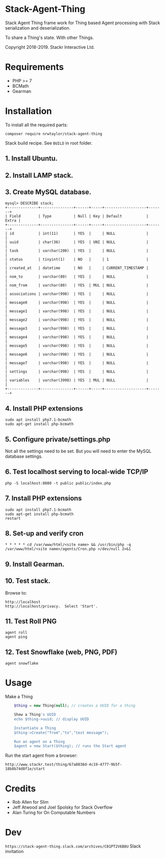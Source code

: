 Stack-Agent-Thing
=================

Stack Agent Thing frame work for Thing based Agent processing with Stack serialization and deserialization.

To share a Thing's state.  With other Things.

Copyright 2018-2019. Stackr Interactive Ltd.

Requirements
============

* PHP >= 7
* BCMath
* Gearman

Installation
============

To install all the required parts:  

```shell
composer require nrwtaylor/stack-agent-thing
```

Stack build recipe. See `BUILD` in root folder.

## 1.  Install Ubuntu.

## 2.  Install LAMP stack.

## 3.  Create MySQL database.

```shell
mysql> DESCRIBE stack;
+--------------+---------------+------+-----+-------------------+-------+
| Field        | Type          | Null | Key | Default           | Extra |
+--------------+---------------+------+-----+-------------------+-------+
| id           | int(11)       | YES  |     | NULL              |       |
| uuid         | char(36)      | YES  | UNI | NULL              |       |
| task         | varchar(200)  | YES  |     | NULL              |       |
| status       | tinyint(1)    | NO   |     | 1                 |       |
| created_at   | datetime      | NO   |     | CURRENT_TIMESTAMP |       |
| nom_to       | varchar(80)   | YES  |     | NULL              |       |
| nom_from     | varchar(80)   | YES  | MUL | NULL              |       |
| associations | varchar(998)  | YES  |     | NULL              |       |
| message0     | varchar(998)  | YES  |     | NULL              |       |
| message1     | varchar(998)  | YES  |     | NULL              |       |
| message2     | varchar(998)  | YES  |     | NULL              |       |
| message3     | varchar(998)  | YES  |     | NULL              |       |
| message4     | varchar(998)  | YES  |     | NULL              |       |
| message5     | varchar(998)  | YES  |     | NULL              |       |
| message6     | varchar(998)  | YES  |     | NULL              |       |
| message7     | varchar(998)  | YES  |     | NULL              |       |
| settings     | varchar(998)  | YES  |     | NULL              |       |
| variables    | varchar(3998) | YES  | MUL | NULL              |       |
+--------------+---------------+------+-----+-------------------+-------+
```

## 4.  Install PHP extensions
    
```shell 
sudo apt install php7.1-bcmath
sudo apt-get install php-bcmath
```

## 5.  Configure private/settings.php

Not all the settings need to be set. But you will need to enter the MySQL database settings.

## 6.  Test localhost serving to local-wide TCP/IP

```shell
php -S localhost:8080 -t public public/index.php
```
## 7.  Install PHP extensions

```shell
sudo apt install php7.1-bcmath
sudo apt-get install php-bcmath
restart
```

## 8.  Set-up and verify cron

```shell
* * * * * cd /var/www/html/<site name> && /usr/bin/php -q /var/www/html/<site name>/agents/Cron.php >/dev/null 2>&1
```

## 9.  Install Gearman.

## 10. Test stack. 

Browse to: 
```
http://localhost
http://localhost/privacy.  Select 'Start'.
```

## 11.  Test Roll PNG

```shell
agent roll
agent ping
```

## 12.  Test Snowflake (web, PNG, PDF)

```shell
agent snowflake
```

Usage
=====

Make a Thing
```php
    $thing = new Thing(null); // creates a UUID for a thing

    Show a Thing's UUID
    echo $thing->uuid; // display UUID

    Instantiate a Thing
    $thing->Create("from","to","test message");

    Run an agent on a Thing
    $agent = new Start($thing); // runs the Start agent 
```

Run the start agent from a browser: 

```
http://www.stackr.test/thing/67a8038d-4c19-4777-9b5f-18b8b74d8f1e/start
```

Credits
=======

* Rob Allen for Slim
* Jeff Atwood and Joel Spolsky for Stack Overflow
* Alan Turing for On Computable Numbers

Dev
===
`https://stack-agent-thing.slack.com/archives/C01PT2V6B8U` Slack invitation

